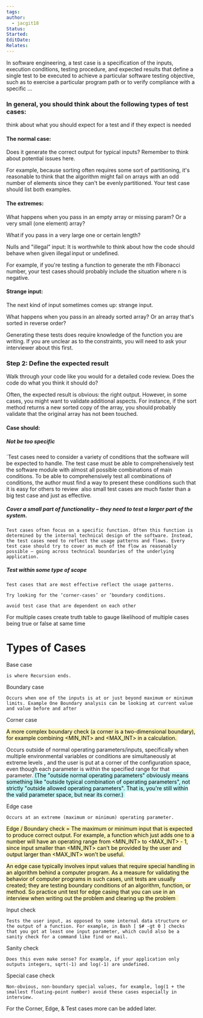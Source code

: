 ```yaml
---
tags: 
author:
  - jacgit18
Status: 
Started: 
EditDate: 
Relates:
---
```

In software engineering, a test case is a specification of the inputs, execution conditions, testing procedure, and expected results that define a single test to be executed to achieve a particular software testing objective, such as to exercise a particular program path or to verify compliance with a specific …   

### In general, you should think about the following types of test cases:  

think about what you should expect for a test and if they expect is needed
#### The normal case:  

Does it generate the correct output for typical inputs? Remember to think about potential issues here.  

For example, because sorting often requires some sort of partitioning, it's reasonable to think that the algorithm might fail on arrays with an odd number of elements since they can't be evenly partitioned. Your test case should list both examples.  

#### The extremes:  

What happens when you pass in an empty array or missing param? Or a very small (one element) array? 

What if you pass in a very large one or certain length?  

Nulls and "illegal" input: It is worthwhile to think about how the code should behave when given illegal input or undefined.  

For example, if you're testing a function to generate the nth Fibonacci number, your test cases should probably include the situation where n is negative.  

#### Strange input:  

The next kind of input sometimes comes up: strange input.  

What happens when you pass in an already sorted array? Or an array that's sorted in reverse order?  

Generating these tests does require knowledge of the function you are writing. If you are unclear as to the constraints, you will need to ask your interviewer about this first.  

### Step 2: Define the expected result   

Walk through your code like you would for a detailed code review. Does the code do what you think it should do?  

Often, the expected result is obvious: the right output. However, in some cases, you might want to validate additional aspects. For instance, if the sort method returns a new sorted copy of the array, you should probably validate that the original array has not been touched. 

#### Case should: 

##### Not be too specific  

`Test cases need to consider a variety of conditions that the software will be expected to handle. The test case must be able to comprehensively test the software module with almost all possible combinations of main conditions. To be able to comprehensively test all combinations of conditions, the author must find a way to present these conditions such that it is easy for others to review  also small test cases are much faster than a big test case and just as effective.  

##### Cover a small part of functionality – they need to test a larger part of the system.  

	Test cases often focus on a specific function. Often this function is determined by the internal technical design of the software. Instead, the test cases need to reflect the usage patterns and flows. Every test case should try to cover as much of the flow as reasonably possible – going across technical boundaries of the underlying application.  

##### Test within some type of scope  

	Test cases that are most effective reflect the usage patterns.  

	Try looking for the ‘corner-cases’ or ‘boundary conditions.  

	avoid test case that are dependent on each other  

For multiple cases create truth table to gauge likelihood of multiple cases being true or false at same time



# Types of Cases

Base case  

	is where Recursion ends. 

Boundary case  

	Occurs when one of the inputs is at or just beyond maximum or minimum limits. Example One Boundary analysis can be looking at current value and value before and after 

Corner case  

<mark style="background: #FFF3A3A6;"> A more complex boundary check (a corner is a two-dimensional boundary), for example combining <MIN_INT> and <MAX_INT> in a calculation. </mark>

Occurs outside of normal operating parameters/inputs, specifically when multiple environmental variables or conditions are simultaneously at extreme levels , and the user is put at a corner of the configuration space, even though each parameter is within the specified range for that parameter.<mark style="background: #ABF7F7A6;"> (The "outside normal operating parameters" obviously means something like "outside typical combination of operating parameters", not strictly "outside allowed operating parameters". That is, you're still within the valid parameter space, but near its corner.) 
</mark>


Edge case  

	Occurs at an extreme (maximum or minimum) operating parameter. 

<mark style="background: #FFF3A3A6;">	Edge / Boundary check = The maximum or minimum input that is expected to produce correct output. For example, a function which just adds one to a number will have an operating range from <MIN_INT> to <MAX_INT> - 1, since input smaller than <MIN_INT> can't be provided by the user and output larger than <MAX_INT> won't be useful. </mark>

<mark style="background: #FFF3A3A6;">	An edge case typically involves input values that require special handling in an algorithm behind a computer program. As a measure for validating the behavior of computer programs in such cases, unit tests are usually created; they are testing boundary conditions of an algorithm, function, or method. So practice unit test for edge casing that you can use in an interview when writing out the problem and clearing up the problem  </mark>

Input check   

	Tests the user input, as opposed to some internal data structure or the output of a function. For example, in Bash [ $# -gt 0 ] checks that you got at least one input parameter, which could also be a sanity check for a command like find or mail. 

Sanity check  

	Does this even make sense? For example, if your application only outputs integers, sqrt(-1) and log(-1) are undefined. 

Special case check  

	Non-obvious, non-boundary special values, for example, log(1 + the smallest floating-point number) avoid these cases especially in interview. 

For the Corner, Edge, & Test cases more can be added later.